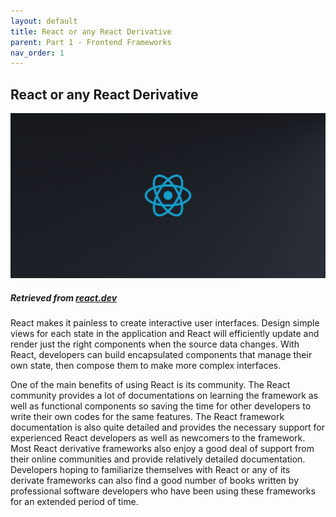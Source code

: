 ```yaml
---
layout: default
title: React or any React Derivative
parent: Part 1 - Frontend Frameworks
nav_order: 1
---
```


## React or any React Derivative

![React](assets/img/react.png)

##### Retrieved from [react.dev](https://react.dev/)

React makes it painless to create interactive user interfaces. Design simple views for each state in the application and React will efficiently update and render just the right components when the source data changes. With React, developers can build encapsulated components that manage their own state, then compose them to make more complex interfaces.  

One of the main benefits of using React is its community. The React community provides a lot of documentations on learning the framework as well as functional components so saving the time for other developers to write their own codes for the same features. The React framework documentation is also quite detailed and provides the necessary support for experienced React developers as well as newcomers to the framework. Most React derivative frameworks also enjoy a good deal of support from their online communities and provide relatively detailed documentation. Developers hoping to familiarize themselves with React or any of its derivate frameworks can also find a good number of books written by professional software developers who have been using these frameworks for an extended period of time.  
